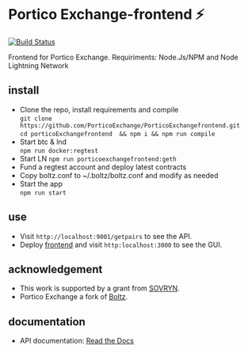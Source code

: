 # Portico Exchange-frontend ⚡️

[![Build Status](https://travis-ci.org/BoltzExchange/boltz-frontend.svg?branch=master)](https://travis-ci.org/BoltzExchange/boltz-frontend)


Frontend for Portico Exchange. Requiriments: Node.Js/NPM and Node Lightning Network

## install
* Clone the repo, install requirements and compile  
`git clone https://github.com/PorticoExchange/PorticoExchangefrontend.git`  
`cd porticoExchangefrontend  && npm i && npm run compile`  
* Start btc & lnd  
`npm run docker:regtest`
* Start LN 
`npm run porticoexchangefrontend:geth`
* Fund a regtest account and deploy latest contracts  
* Copy boltz.conf to ~/.boltz/boltz.conf and modify as needed  
* Start the app  
`npm run start`

## use
* Visit `http://localhost:9001/getpairs` to see the API.
* Deploy [frontend](https://github.com/pseudozach/boltz-frontend) and visit `http:localhost:3000` to see the GUI.



## acknowledgement
* This work is supported by a grant from [SOVRYN](https://sovryn.app).  
* Portico Exchange a fork of [Boltz](https://github.com/BoltzExchange/boltz-backend).

## documentation
* API documentation: [Read the Docs](https://docs.boltz.exchange/en/latest/)
